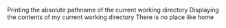 Printing the absolute pathname of the current working directory
Displaying the contents of my current working directory
There is no place like home
